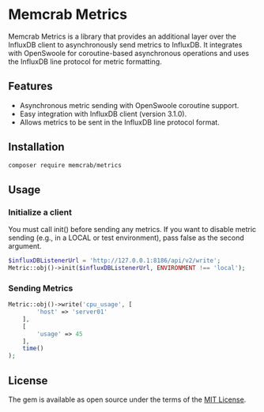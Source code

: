 # Memcrab Metrics

Memcrab Metrics is a library that provides an additional layer over the InfluxDB client to asynchronously send metrics to InfluxDB. 
It integrates with OpenSwoole for coroutine-based asynchronous operations and uses the InfluxDB line protocol for metric formatting.

## Features

- Asynchronous metric sending with OpenSwoole coroutine support.
- Easy integration with InfluxDB client (version 3.1.0).
- Allows metrics to be sent in the InfluxDB line protocol format.

## Installation

```sh
composer require memcrab/metrics
```

## Usage

### Initialize a client

You must call init() before sending any metrics.
If you want to disable metric sending (e.g., in a LOCAL or test environment), pass false as the second argument.

```php
$influxDBListenerUrl = 'http://127.0.0.1:8186/api/v2/write';
Metric::obj()->init($influxDBListenerUrl, ENVIRONMENT !== 'local');
```

### Sending Metrics

```php
Metric::obj()->write('cpu_usage', [
        'host' => 'server01'
    ],
    [
        'usage' => 45
    ],
    time()
);

```

## License

The gem is available as open source under the terms of the [MIT License](https://opensource.org/licenses/MIT).